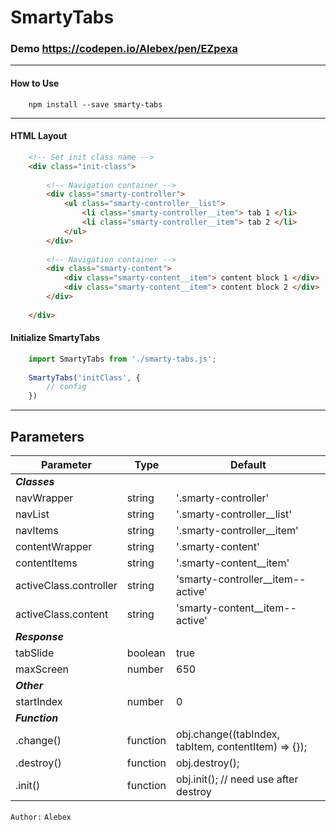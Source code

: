 SmartyTabs
==========
### Demo https://codepen.io/Alebex/pen/EZpexa

---------------------------------------------------------

#### How to Use 
```console
    npm install --save smarty-tabs
```

---------------------------------------------------------

#### HTML Layout
```html
    <!-- Set init class name -->
    <div class="init-class">
    
        <!-- Navigation container -->
        <div class="smarty-controller">
            <ul class="smarty-controller__list">
                <li class="smarty-controller__item"> tab 1 </li>
                <li class="smarty-controller__item"> tab 2 </li>
            </ul> 
        </div>
        
        <!-- Navigation container -->
        <div class="smarty-content">
            <div class="smarty-content__item"> content block 1 </div>
            <div class="smarty-content__item"> content block 2 </div>
        </div>
        
    </div>
```
#### Initialize SmartyTabs
```js
    import SmartyTabs from './smarty-tabs.js';
    
    SmartyTabs('initClass', {
        // config
    })
```

-------------------------------------------------------------------

## Parameters

Parameter                  | Type      | Default
---------------------------|-----------|--------------------------------------
_**Classes**_              |           |                
navWrapper                 | string    | '.smarty-controller'
navList                    | string    | '.smarty-controller__list'
navItems                   | string    | '.smarty-controller__item'
contentWrapper             | string    | '.smarty-content'
contentItems               | string    | '.smarty-content__item'
activeClass.controller     | string    | 'smarty-controller__item--active'
activeClass.content        | string    | 'smarty-content__item--active'
_**Response**_             |           |                          
tabSlide                   | boolean   | true
maxScreen                  | number    | 650            
_**Other**_                |           |                 
startIndex                 | number    | 0
_**Function**_             |           |
.change()                  | function  | obj.change((tabIndex, tabItem, contentItem) => {});      
.destroy()                 | function  | obj.destroy();    
.init()                    | function  | obj.init(); // need use after destroy    

`Author:` `Alebex`
